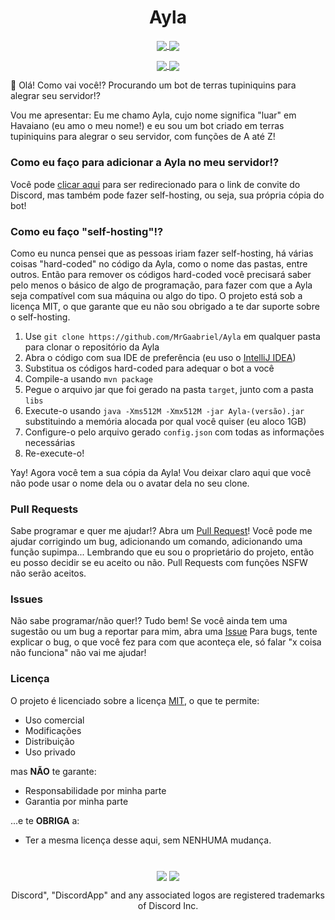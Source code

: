 <h1 align="center">Ayla</h1>

<p align="center">
  <a href="https://ci.mrgaabriel.space/viewType.html?buildTypeId=Public_Ayla_Build?guest=1">
    <img align="center" src="https://ci.mrgaabriel.space/app/rest/builds/buildType:Public_Ayla_Build/statusIcon"/>
  </a>
  <a href="https://dependabot.com">
    <img align="center" src="https://api.dependabot.com/badges/status?host=github&repo=MrGaabriel/Ayla">
  </a>
</p>

<p align="center">
    <a href="https://github.com/MrGaabriel/Ayla/stargazers">
    <img align="center" src="https://img.shields.io/github/stars/MrGaabriel/Ayla.svg?style=social&label=Stars">
  </a>
  <a href="https://github.com/MrGaabriel/Ayla/watchers">
    <img align="center" src="https://img.shields.io/github/watchers/MrGaabriel/Ayla.svg?style=social&label=Watch">
  </a>
</p>

:wave: Olá! Como vai você!? Procurando um bot de terras tupiniquins para alegrar seu servidor!?

Vou me apresentar: Eu me chamo Ayla, cujo nome significa "luar" em Havaiano (eu amo o meu nome!) e eu sou um bot criado em terras tupiniquins para alegrar o seu servidor, com funções de A até Z! 

### Como eu faço para adicionar a Ayla no meu servidor!?
Você pode [clicar aqui](https://discordapp.com/api/oauth2/authorize?client_id=475312446156832768&permissions=1879048374&scope=bot) para ser redirecionado para o link de convite do Discord, mas também pode fazer self-hosting, ou seja, sua própria cópia do bot!

### Como eu faço "self-hosting"!?
Como eu nunca pensei que as pessoas iriam fazer self-hosting, há várias coisas "hard-coded" no código da Ayla, como o nome das pastas, entre outros. Então para remover os códigos hard-coded você precisará saber pelo menos o básico de algo de programação, para fazer com que a Ayla seja compatível com sua máquina ou algo do tipo. O projeto está sob a licença MIT, o que garante que eu não sou obrigado a te dar suporte sobre o self-hosting.

1. Use `git clone https://github.com/MrGaabriel/Ayla` em qualquer pasta para clonar o repositório da Ayla
2. Abra o código com sua IDE de preferência (eu uso o [IntelliJ IDEA](https://jetbrains.com/idea))
3. Substitua os códigos hard-coded para adequar o bot a você
4. Compile-a usando `mvn package`
5. Pegue o arquivo jar que foi gerado na pasta `target`, junto com a pasta `libs` 
6. Execute-o usando `java -Xms512M -Xmx512M -jar Ayla-(versão).jar` substituindo a memória alocada por qual você quiser (eu aloco 1GB)
7. Configure-o pelo arquivo gerado `config.json` com todas as informações necessárias
8. Re-execute-o!

Yay! Agora você tem a sua cópia da Ayla!
Vou deixar claro aqui que você não pode usar o nome dela ou o avatar dela no seu clone.

### Pull Requests
Sabe programar e quer me ajudar!? Abra um [Pull Request](https://github.com/MrGaabriel/Ayla/pulls)!
Você pode me ajudar corrigindo um bug, adicionando um comando, adicionando uma função supimpa...
Lembrando que eu sou o proprietário do projeto, então eu posso decidir se eu aceito ou não. Pull Requests com funções NSFW não serão aceitos.

### Issues
Não sabe programar/não quer!? Tudo bem! Se você ainda tem uma sugestão ou um bug a reportar para mim, abra uma [Issue](https://github.com/MrGaabriel/Ayla/issues/new)
Para bugs, tente explicar o bug, o que você fez para com que aconteça ele, só falar "x coisa não funciona" não vai me ajudar!

### Licença
O projeto é licenciado sobre a licença [MIT](https://github.com/MrGaabriel/Ayla/blob/master/LICENSE), o que te permite:
- Uso comercial 
- Modificações
- Distribuição
- Uso privado

mas **NÃO** te garante:
- Responsabilidade por minha parte
- Garantia por minha parte

...e te **OBRIGA** a:
- Ter a mesma licença desse aqui, sem NENHUMA mudança.

<h1></h1>
<p align="center">
  <a href="https://discordbots.org/bot/475312446156832768"> <img align="center" src="https://discordbots.org/api/widget/475312446156832768.svg"></a>
  <a href="https://bots.ondiscord.xyz/bots/475312446156832768"> <img align="center" src="https://bots.ondiscord.xyz/bots/475312446156832768/embed?showGuilds=true"></a>
</p>

<p align="center">Discord", "DiscordApp" and any associated logos are registered trademarks of Discord Inc.</p>
